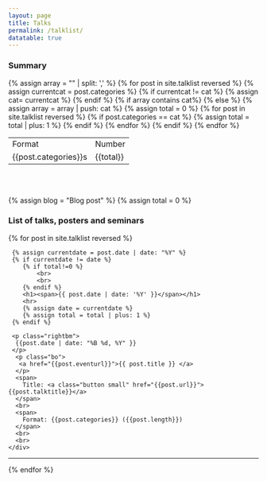 ```yaml
---
layout: page
title: Talks
permalink: /talklist/
datatable: true
---
```



### <b> Summary </b>

<div class="datatable-begin"></div>
        <table>
            <tr>
                <td>Format</td>
                <td>Number</td>
            </tr>
            {% assign array = "" | split: ',' %}
            {%  for post in site.talklist reversed %}
                {% assign currentcat = post.categories %}
                {% if currentcat != cat %}
                   {% assign cat= currentcat %} 
                {% endif %}
                {% if array contains cat%}
                {% else %}
                    {% assign array = array | push: cat %}
                    {% assign total = 0 %}
                    {%  for post in site.talklist reversed %}
                        {% if post.categories == cat %}
                            {% assign total = total | plus: 1 %}
                        {% endif %}
                    {% endfor %}
                    <tr>
                      <td> {{post.categories}}s </td>
                      <td> {{total}} </td>
                    </tr>
                {% endif %}
              {% endfor %}
        </table>
<div class="datatable-end"></div>

<style>
  .bo {
     margin-bottom: 0.25cm;
  }
</style>

<style>
  .bt {
     margin-bottom: 0.5cm;
  }
</style>

<style>
  .rightbm{
       text-align: right;
       margin-bottom: -0.6cm;
  }
</style>

<style>
  .right{
       text-align: right;
       margin-top: -0.6cm;
  }
</style>



<br>
<br>

{% assign blog = "Blog post" %}
{% assign total = 0 %}

### <b> List of talks, posters and seminars </b>

{%  for post in site.talklist reversed %}
  <div class='big mod modBlogPost no_bg'>
    <div class='content'>
    
     {% assign currentdate = post.date | date: "%Y" %}
     {% if currentdate != date %}
        {% if total!=0 %}
            <br>
            <br>
        {% endif %}
        <h1><span>{{ post.date | date: '%Y' }}</span></h1>
        <hr>
        {% assign date = currentdate %} 
        {% assign total = total | plus: 1 %}
     {% endif %}
     
     <p class="rightbm">
      {{post.date | date: "%B %d, %Y" }}
     </p>
      <p class="bo">
       <a href="{{post.eventurl}}">{{ post.title }} </a>
      </p>
      <span>
        Title: <a class="button small" href="{{post.url}}">{{post.talktitle}}</a>
      </span>
      <br>
      <span>
        Format: {{post.categories}} ({{post.length}})
      </span>
      <br>
      <br>
    </div>
  </div>
  <hr>
{% endfor %}


<div class='four spacing'></div>



